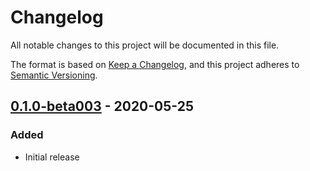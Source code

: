 # Changelog

All notable changes to this project will be documented in this file.

The format is based on [Keep a Changelog](https://keepachangelog.com/en/1.0.0/),
and this project adheres to [Semantic Versioning](https://semver.org/spec/v2.0.0.html).

## [0.1.0-beta003] - 2020-05-25
### Added
- Initial release

[Unreleased]: https://github.com/BinaryDefense/JsonWrapper/compare/v0.1.0-beta003...HEAD
[0.1.0-beta003]: https://github.com/BinaryDefense/JsonWrapper/releases/tag/v0.1.0-beta003
[0.1.0-beta002]: https://github.com/BinaryDefense/BinaryDefense.JsonWrapper/releases/tag/v0.1.0-beta002
[0.1.0-beta001]: https://github.com/BinaryDefense/BinaryDefense.JsonWrapper/releases/tag/v0.1.0-beta001
